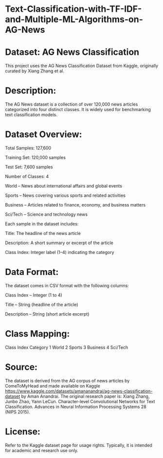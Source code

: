 # Text-Classification-with-TF-IDF-and-Multiple-ML-Algorithms-on-AG-News

# Dataset: AG News Classification
This project uses the AG News Classification Dataset from Kaggle, originally curated by Xiang Zhang et al.

# Description:
The AG News dataset is a collection of over 120,000 news articles categorized into four distinct classes. It is widely used for benchmarking text classification models.

# Dataset Overview:
Total Samples: 127,600

Training Set: 120,000 samples

Test Set: 7,600 samples

Number of Classes: 4

World  – News about international affairs and global events

Sports  – News covering various sports and related activities

Business  – Articles related to finance, economy, and business matters

Sci/Tech  – Science and technology news

Each sample in the dataset includes:

Title: The headline of the news article

Description: A short summary or excerpt of the article

Class Index: Integer label (1–4) indicating the category

# Data Format:
The dataset comes in CSV format with the following columns:

Class Index – Integer (1 to 4)

Title – String (headline of the article)

Description – String (short article excerpt)

# Class Mapping:
Class Index	Category
1	World
2	Sports
3	Business
4	Sci/Tech

# Source:
The dataset is derived from the AG corpus of news articles by ComeToMyHead and made available on Kaggle https://www.kaggle.com/datasets/amananandrai/ag-news-classification-dataset by Aman Anandrai. The original research paper is: Xiang Zhang, Junbo Zhao, Yann LeCun. Character-level Convolutional Networks for Text Classification. Advances in Neural Information Processing Systems 28 (NIPS 2015).

# License:
Refer to the Kaggle dataset page for usage rights. Typically, it is intended for academic and research use only.
